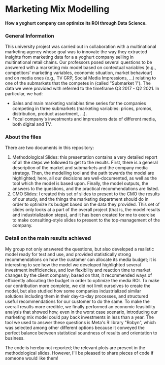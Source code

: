 # Marketing Mix Modelling
#### How a yoghurt company can optimize its ROI through Data Science.

### General Information
This university project was carried out in collaboration with a multinational marketing agency whose goal was to innovate the way they extracted insights from marketing data for a a yoghurt company selling in multinational retail chains. Our professors posed several questions to be answered with a marketing mix model based on contextual variables (e.g., competitors' marketing variables, economic situation, market behaviour) and on media ones (e.g., TV GRP, Social Media Impressions, ...) relating to one of the submarkets that the competes in (called "Submarket 1").
The data we were provided with referred to the timeframe Q3 2017 - Q2 2021. In particular, we had:
* Sales and main marketing variables time series for the companies competing in three submarkets (marketing variables: prices, promos, distribution, product assortment, ...).
* Focal company's investments and impressions data of different media, both digital and TV.

### About the files
There are two documents in this repository:
  1) Methodological Slides: this presentation contains a very detailed report of all the steps we followed to get to the results. First, there is a general description of the market and submarkets and the company media strategy. Then, the modelling tool and the path towards the model are highlighted; here, all our decisions are well-documented, as well as the tool which the model is based upon. Finally, the model outputs, the answers to the questions, and the practical recommendations are listed.
  2) CMO Slides: I created this set of slides to present to the CMO the results of our study, and the things the marketing department should do in order to optimize its budget based on the data they provided. This set of slides only looks at a part of the overall project (that is, the model results and industrialization steps), and it has been created for me to exercise to make consulting-style slides to present to the top-management of the company.

### Detail on the main results achieved
My group not only answered the questions, but also developed a realistic model ready for test and use, and provided statistically strong recommendations on how the customer can allocate its media budget; it is interesting to see how the model we developed highlighted several investment inefficiencies, and low flexibility and reaction time to market changes by the client company; based on that, it recommended ways of efficiently allocating the budget in order to optimize the media ROI. To make our contribution more complete, we did not limit ourselves to create the model, but also studied how some companies industrialized similar solutions including them in their day-to-day processes, and structured useful recommendations for our customer to do the same. To make the overall results more credible, we finally performed an economic feasibility analysis that showed how, even in the worst case scenario, introducing our marketing mix model could pay back investments in less than a year. 
The tool we used to answer these questions is Meta's R library "Robyn", which was selected among other different options because it conveyed the perfect balance between statistical soundness of results and orientation to business. 

The code is hereby not reported; the relevant plots are present in the methodological slides. However, I'll be pleased to share pieces of code if someone would like them!


